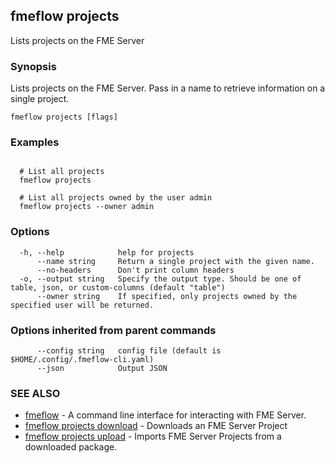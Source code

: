 ## fmeflow projects

Lists projects on the FME Server

### Synopsis

Lists projects on the FME Server. Pass in a name to retrieve information on a single project.

```
fmeflow projects [flags]
```

### Examples

```

  # List all projects
  fmeflow projects

  # List all projects owned by the user admin
  fmeflow projects --owner admin
```

### Options

```
  -h, --help            help for projects
      --name string     Return a single project with the given name.
      --no-headers      Don't print column headers
  -o, --output string   Specify the output type. Should be one of table, json, or custom-columns (default "table")
      --owner string    If specified, only projects owned by the specified user will be returned.
```

### Options inherited from parent commands

```
      --config string   config file (default is $HOME/.config/.fmeflow-cli.yaml)
      --json            Output JSON
```

### SEE ALSO

* [fmeflow](fmeflow.md)	 - A command line interface for interacting with FME Server.
* [fmeflow projects download](fmeflow_projects_download.md)	 - Downloads an FME Server Project
* [fmeflow projects upload](fmeflow_projects_upload.md)	 - Imports FME Server Projects from a downloaded package.

